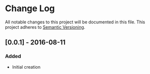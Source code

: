 # Change Log
All notable changes to this project will be documented in this file.
This project adheres to [Semantic Versioning](http://semver.org/).

## [0.0.1] - 2016-08-11
### Added
- Initial creation
